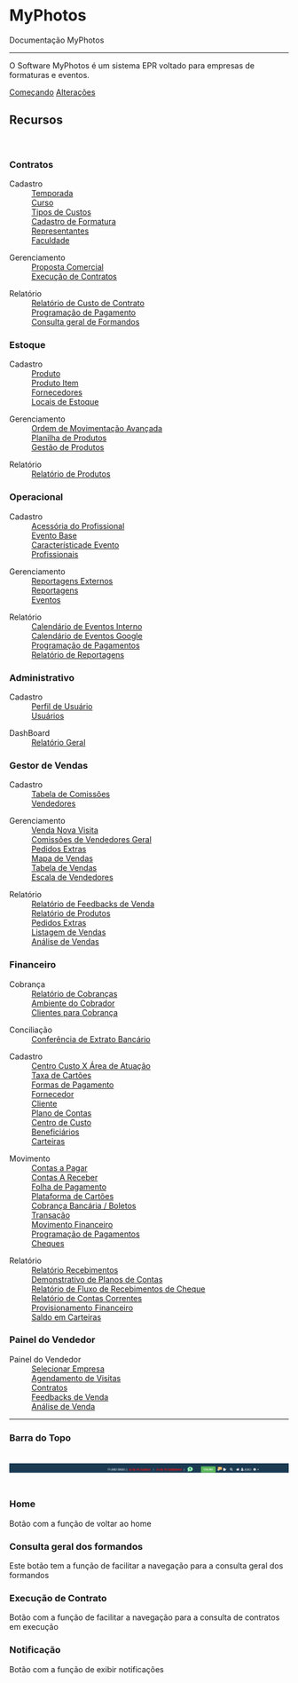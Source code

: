 # MyPhotos

Documentação MyPhotos

---

O Software MyPhotos é um sistema EPR voltado para empresas de formaturas e eventos.


<link rel="stylesheet" href="https://cdnjs.cloudflare.com/ajax/libs/font-awesome/6.2.0/css/all.min.css" integrity="sha512-xh6O/CkQoPOWDdYTDqeRdPCVd1SpvCA9XXcUnZS2FmJNp1coAFzvtCN9BmamE+4aHK8yyUHUSCcJHgXloTyT2A==" crossorigin="anonymous" referrerpolicy="no-referrer" />
<div class="text-center">
<a href="pages/cadastro/contrato/temporadas.html" class="btn btn-primary" role="button">Começando</a>
<a href="releases.html" class="btn btn-primary" role="button">Alterações</a>
</div>

<div class="jumbotron">
<h2 class="display-4 text-center">Recursos</h2>
<br>
<div class="row">
  <div class="col-sm-6">
    <div class="card" style="height: 95%">
      <div class="card-body">
        <h3 class="card-title"><i class="fa-sharp fa-solid fa-user-graduate"></i> Contratos</h3>
        <p class="card-text">
        <div class="row">
            <dl class="col-sm-4">
              <dt class="">Cadastro</dt>
              <dd><a href="https://rfsolutionit.github.io/myphotos/pages/cadastro/contrato/temporadas.html">Temporada</a></dd>
              <dd><a href="https://rfsolutionit.github.io/myphotos/pages/cadastro/contrato/temporadas.html#cursos">Curso</a></dd>
              <dd><a href="https://rfsolutionit.github.io/myphotos/pages/cadastro/contrato/tipos-de-custos.html">Tipos de Custos</a></dd>
              <dd><a href="https://rfsolutionit.github.io/myphotos/pages/cadastro/contrato/cadastro-de-formatura.html">Cadastro de Formatura</a></dd>
              <dd><a href="https://rfsolutionit.github.io/myphotos/pages/cadastro/contrato/representantes.html">Representantes</a></dd>
              <dd><a href="https://rfsolutionit.github.io/myphotos/pages/cadastro/contrato/faculdade.html">Faculdade</a></dd>
            </dl>
            <dl class="col-sm-4">
              <dt class="">Gerenciamento</dt>
              <dd><a href="https://rfsolutionit.github.io/myphotos/pages/gerenciamento/contrato/proposta-comercial.html">Proposta Comercial</a></dd>
              <dd><a href="https://rfsolutionit.github.io/myphotos/pages/gerenciamento/contrato/exec-contratos.html">Execução de Contratos</a></dd>
            </dl>
            <dl class="col-sm-4">
              <dt class="">Relatório</dt>
              <dd><a href="https://rfsolutionit.github.io/myphotos/pages/relatorio/contrato/relt-custos.html">Relatório de Custo de Contrato</a></dd>
              <dd><a href="https://rfsolutionit.github.io/myphotos/pages/relatorio/contrato/prog-pagamento.html">Programação de Pagamento</a></dd>
              <dd><a href="https://rfsolutionit.github.io/myphotos/pages/relatorio/contrato/formandos-geral.html">Consulta geral de Formandos</a></dd>
            </dl>
          </div>
        </p>
      </div>
    </div>
  </div>
  <div class="col-sm-6">
    <div class="card" style="height: 95%">
      <div class="card-body">
        <h3 class="card-title"><i class="fa-sharp fa-solid fa-house"></i> Estoque</h3>
        <p class="card-text">
            <div class="row">
            <dl class="col-sm-4">
              <dt class="">Cadastro</dt>
              <dd><a href="https://rfsolutionit.github.io/myphotos/pages/cadastro/estoque/produtos.html">Produto</a></dd>
              <dd><a href="https://rfsolutionit.github.io/myphotos/pages/cadastro/estoque/prod-item.html">Produto Item</a></dd>
              <dd><a href="https://rfsolutionit.github.io/myphotos/pages/cadastro/estoque/fornecedores.html">Fornecedores</a></dd>
              <dd><a href="https://rfsolutionit.github.io/myphotos/pages/cadastro/estoque/locais-estoque.html">Locais de Estoque</a></dd>
            </dl>
            <dl class="col-sm-4">
              <dt class="">Gerenciamento</dt>
              <dd><a href="https://rfsolutionit.github.io/myphotos/pages/gerenciamento/estoque/mov-avancada.html">Ordem de Movimentação Avançada</a></dd>
              <dd><a href="https://rfsolutionit.github.io/myphotos/pages/gerenciamento/estoque/planilha-prod.html">Planilha de Produtos</a></dd>
              <dd><a href="https://rfsolutionit.github.io/myphotos/pages/gerenciamento/estoque/gest-prod.html">Gestão de Produtos</a></dd>
            </dl>
            <dl class="col-sm-4">
              <dt class="">Relatório</dt>
              <dd><a href="https://rfsolutionit.github.io/myphotos/pages/relatorio/estoque/relatorio-prod.html">Relatório de Produtos</a></dd>
            </dl>
          </div>
        </p>
      </div>
    </div>
  </div>
</div>

<div class="row">
  <div class="col-sm-6">
    <div class="card" style="height: 95%">
      <div class="card-body">
        <h3 class="card-title"><i class="fa-sharp fa-solid fa-camera"></i> Operacional</h3>
        <p class="card-text">
            <div class="row">
            <dl class="col-sm-4">
              <dt class="">Cadastro</dt>
              <dd><a href="https://rfsolutionit.github.io/myphotos/pages/cadastro/operacional/acess-profissional.html">Acessória do Profissional</a></dd>
              <dd><a href="https://rfsolutionit.github.io/myphotos/pages/cadastro/operacional/evento-base.html">Evento Base</a></dd>
              <dd><a href="https://rfsolutionit.github.io/myphotos/pages/cadastro/operacional/caract-event.html">Característicade Evento</a></dd>
              <dd><a href="https://rfsolutionit.github.io/myphotos/pages/cadastro/operacional/profissionais.html">Profissionais</a></dd>
            </dl>
            <dl class="col-sm-4">
              <dt class="">Gerenciamento</dt>
              <dd><a href="https://rfsolutionit.github.io/myphotos/pages/gerenciamento/operacional/repor-ext.html">Reportagens Externos</a></dd>
              <dd><a href="https://rfsolutionit.github.io/myphotos/pages/gerenciamento/operacional/reportagens.html">Reportagens</a></dd>
              <dd><a href="https://rfsolutionit.github.io/myphotos/pages/gerenciamento/operacional/eventos.html">Eventos</a></dd>
            </dl>
            <dl class="col-sm-4">
              <dt class="">Relatório</dt>
              <dd><a href="https://rfsolutionit.github.io/myphotos/pages/relatorio/operacional/calendario-de-evento.html">Calendário de Eventos Interno</a></dd>
              <dd><a href="https://rfsolutionit.github.io/myphotos/pages/relatorio/operacional/calendario-event-google.html">Calendário de Eventos Google</a></dd>
              <dd><a href="https://rfsolutionit.github.io/myphotos/pages/relatorio/operacional/prog-pagamento.html">Programação de Pagamentos</a></dd>
              <dd><a href="https://rfsolutionit.github.io/myphotos/pages/relatorio/operacional/relt-reportagens.html">Relatório de Reportagens</a></dd>
            </dl>
          </div>
        </p>
      </div>
    </div>
  </div>
  <div class="col-sm-6">
    <div class="card" style="height: 95%">
      <div class="card-body">
        <h3 class="card-title"><i class="fa-sharp fa-solid fa-gears"></i> Administrativo</h3>
        <p class="card-text">
            <div class="row">
            <dl class="col-sm-8">
              <dt class="">Cadastro</dt>
              <dd><a href="https://rfsolutionit.github.io/myphotos/pages/cadastro/administrativo/perfil-user.html">Perfil de Usuário</a></dd>
              <dd><a href="https://rfsolutionit.github.io/myphotos/pages/cadastro/administrativo/user.html">Usuários</a></dd>
            </dl>
            <dl class="col-sm-8">
              <dt class="">DashBoard</dt>
              <dd><a href="https://rfsolutionit.github.io/myphotos/pages/outros/relt-geral.html">Relatório Geral</a></dd>
            </dl>
          </div>
        </p>
      </div>
    </div>
  </div>
</div>
<div class="row">
  <div class="container">
    <div class="card">
      <div class="card-body">
        <h3 class="card-title"><i class="fa fa-chart-line"></i> Gestor de Vendas</h3>
        <p class="card-text">
            <div class="row">
            <dl class="col-sm-4">
              <dt class="">Cadastro</dt>
              <dd><a href="https://rfsolutionit.github.io/myphotos/pages/cadastro/gestor/tab-comissoes.html">Tabela de Comissões</a></dd>
              <dd><a href="https://rfsolutionit.github.io/myphotos/pages/cadastro/gestor/vendedores.html">Vendedores</a></dd>
            </dl>
            <dl class="col-sm-4">
              <dt class="">Gerenciamento</dt>
              <dd><a href="https://rfsolutionit.github.io/myphotos/pages/gerenciamento/gestor-de-vendas/nova-visita.html">Venda Nova Visita</a></dd>
              <dd><a href="https://rfsolutionit.github.io/myphotos/pages/gerenciamento/gestor-de-vendas/comissoes-vendedores.html">Comissões de Vendedores Geral</a></dd>
              <dd><a href="https://rfsolutionit.github.io/myphotos/pages/gerenciamento/gestor-de-vendas/pedidos-extras.html">Pedidos Extras</a></dd>
              <dd><a href="https://rfsolutionit.github.io/myphotos/pages/gerenciamento/gestor-de-vendas/mapa-vendas.html">Mapa de Vendas</a></dd>
              <dd><a href="https://rfsolutionit.github.io/myphotos/pages/gerenciamento/gestor-de-vendas/tab-vendas.html">Tabela de Vendas</a></dd>
              <dd><a href="https://rfsolutionit.github.io/myphotos/pages/gerenciamento/gestor-de-vendas/esc-vendedores.html">Escala de Vendedores</a></dd>
            </dl>
            <dl class="col-sm-4">
              <dt class="">Relatório</dt>
              <dd><a href="https://rfsolutionit.github.io/myphotos/pages/relatorio/gestor-de-vendas/relt-feedback.html">Relatório de Feedbacks de Venda</a></dd>
              <dd><a href="https://rfsolutionit.github.io/myphotos/pages/relatorio/gestor-de-vendas/relt-prod.html">Relatório de Produtos</a></dd>
              <dd><a href="https://rfsolutionit.github.io/myphotos/pages/relatorio/gestor-de-vendas/pedidos-extras.html">Pedidos Extras</a></dd>
              <dd><a href="https://rfsolutionit.github.io/myphotos/pages/relatorio/gestor-de-vendas/listagem-vendas.html">Listagem de Vendas</a></dd>
              <dd><a href="https://rfsolutionit.github.io/myphotos/pages/relatorio/gestor-de-vendas/analise-vendas.html">Análise de Vendas</a></dd>
            </dl>
          </div>
        </p>
      </div>
    </div>
  </div>
  <div class="container">
    <div class="card">
      <div class="card-body">
        <h3 class="card-title"><i class="fa-sharp fa-solid fa-dollar-sign"></i> Financeiro</h3>
        <p class="card-text">
            <div class="row">
            <dl class="col-sm-4">
              <dt class="">Cobrança</dt>
              <dd><a href="https://rfsolutionit.github.io/myphotos/pages/outros/relt-cobranca.html">Relatório de Cobranças</a></dd>
              <dd><a href="https://rfsolutionit.github.io/myphotos/pages/outros/amb-cobranca.html">Ambiente do Cobrador</a></dd>
              <dd><a href="https://rfsolutionit.github.io/myphotos/pages/outros/clientes-cbran.html">Clientes para Cobrança</a></dd>
            </dl>
            <dl class="col-sm-5">
              <dt class="">Conciliação</dt>
              <dd><a href="https://rfsolutionit.github.io/myphotos/pages/outros/extr-bancario.html">Conferência de Extrato Bancário</a></dd>
            </dl>
            <dl class="col-sm-4">
              <dt class="">Cadastro</dt>
              <dd><a href="https://rfsolutionit.github.io/myphotos/pages/cadastro/financeiro/custo-e-atuacao.html">Centro Custo X Área de Atuação</a></dd>
              <dd><a href="https://rfsolutionit.github.io/myphotos/pages/cadastro/financeiro/taxa-cartoes.html">Taxa de Cartões</a></dd>
              <dd><a href="https://rfsolutionit.github.io/myphotos/pages/cadastro/financeiro/pag-form.html">Formas de Pagamento</a></dd>
              <dd><a href="https://rfsolutionit.github.io/myphotos/pages/cadastro/estoque/fornecedores.html">Fornecedor</a></dd>
              <dd><a href="https://rfsolutionit.github.io/myphotos/pages/cadastro/financeiro/cliente.html">Cliente</a></dd>
              <dd><a href="https://rfsolutionit.github.io/myphotos/pages/cadastro/financeiro/plano-contas.html">Plano de Contas</a></dd>
              <dd><a href="https://rfsolutionit.github.io/myphotos/pages/cadastro/financeiro/centro-custo.html">Centro de Custo</a></dd>
              <dd><a href="https://rfsolutionit.github.io/myphotos/pages/cadastro/financeiro/beneficiarios.html">Beneficiários</a></dd>
              <dd><a href="https://rfsolutionit.github.io/myphotos/pages/cadastro/financeiro/carteiras.html">Carteiras</a></dd>
            </dl>
            <dl class="col-sm-4">
              <dt class="">Movimento</dt>
              <dd><a href="https://rfsolutionit.github.io/myphotos/pages/outros/pagar.html">Contas a Pagar</a></dd>
              <dd><a href="https://rfsolutionit.github.io/myphotos/pages/outros/receber.html">Contas A Receber</a></dd>
              <dd><a href="https://rfsolutionit.github.io/myphotos/pages/outros/folha-pagamento.html">Folha de Pagamento</a></dd>
              <dd><a href="https://rfsolutionit.github.io/myphotos/pages/outros/plat-cartoes.html">Plataforma de Cartões</a></dd>
              <dd><a href="https://rfsolutionit.github.io/myphotos/pages/outros/cobranca-banc.html">Cobrança Bancária / Boletos</a></dd>
              <dd><a href="https://rfsolutionit.github.io/myphotos/pages/outros/transacao.html">Transação</a></dd>
              <dd><a href="https://rfsolutionit.github.io/myphotos/pages/outros/mov-financeiro.html">Movimento Financeiro</a></dd>
              <dd><a href="https://rfsolutionit.github.io/myphotos/pages/outros/prog-pagamentos.html">Programação de Pagamentos</a></dd>
              <dd><a href="https://rfsolutionit.github.io/myphotos/pages/outros/cheques.html">Cheques</a></dd>
            </dl>
            <dl class="col-sm-4">
              <dt class="">Relatório</dt>
              <dd><a href="">Relatório Recebimentos</a></dd>
              <dd><a href="https://rfsolutionit.github.io/myphotos/pages/relatorio/financeiro/demo-plano-contas.html">Demonstrativo de Planos de Contas</a></dd>
              <dd><a href="https://rfsolutionit.github.io/myphotos/pages/relatorio/financeiro/relt-fluxo-cheques.html">Relatório de Fluxo de Recebimentos de Cheque</a></dd>
              <dd><a href="https://rfsolutionit.github.io/myphotos/pages/relatorio/financeiro/relt-contas-correntes.html">Relatório de Contas Correntes</a></dd>
              <dd><a href="https://rfsolutionit.github.io/myphotos/pages/relatorio/financeiro/provi-financeiro.html">Provisionamento Financeiro</a></dd>
              <dd><a href="https://rfsolutionit.github.io/myphotos/pages/relatorio/financeiro/saldo-carteiras.html">Saldo em Carteiras</a></dd>
            </dl>
          </div>
        </p>
      </div>
    </div>
  </div>
  <div class="container ">
    <div class="card cardB">
      <div class="test-card">
        <div class="card-body body">
        <h3 class="card-title "><i class="fa-solid fa-clipboard"></i> Painel do Vendedor</h3>
        <p class="card-text">
          <dl class="col-sm-10">
              <dt class="">Painel do Vendedor</dt>
              <div class="row">
                <dd><a href="https://rfsolutionit.github.io/myphotos/pages/vendedor/selecionar-empresa.html">Selecionar Empresa</a></dd>
                <dd><a href="https://rfsolutionit.github.io/myphotos/pages/vendedor/visitas.html">Agendamento de Visitas</a></dd>
                <dd><a href="https://rfsolutionit.github.io/myphotos/pages/vendedor/contratos.html">Contratos</a></dd>
                <dd><a href="https://rfsolutionit.github.io/myphotos/pages/vendedor/feedbacks.html">Feedbacks de Venda</a></dd>
                <dd><a href="https://rfsolutionit.github.io/myphotos/pages/vendedor/analise.html">Análise de Venda</a></dd>
              </div>
          </dl>
        </p>
      </div>
      </div>
    </div>
  </div>

</div>
</div>

***

<h3>Barra do Topo</h3>

<div class="jumbotron">
  <div class="container">
    <img src="img/topBar.png" alt="" width="100%" height="auto" style="margin: 20px 0">
    <br>
  </div>
  <div class="container">
    <div class="card">
      <div class="card-body">
        <h3 class="card-title"><i class="fa-solid fa-house"></i> Home</h3>
        <p class="card-text">Botão com a função de voltar ao home</p>
      </div>
    </div>
  </div>
  <!-- Container 1 -->
  <div class="container">
    <div class="card">
      <div class="card-body">
        <h3 class="card-title"><i class="fa-sharp fa-solid fa-magnifying-glass"></i> Consulta geral dos formandos</h3>
        <p class="card-text">Este botão tem a função de facilitar a navegação para a consulta geral dos formandos</p>
      </div>
    </div>
  </div>
  <!-- Container 2 -->
  <div class="container">
    <div class="card">
      <div class="card-body">
        <h3 class="card-title"><i class="fa-solid fa-file-signature"></i> Execução de Contrato</h3>
        <p class="card-text">Botão com a função de facilitar a navegação para a consulta de contratos em execução</p>
      </div>
    </div>
  </div>
  <!-- Container 3 -->
  <div class="container">
    <div class="card">
      <div class="card-body">
        <h3 class="card-title"><i class="fa-solid fa-bell"></i>  Notificação</h3>
        <p class="card-text">Botão com a função de exibir notificações</p>
      </div>
    </div>
  </div>
  <br>
</div>
